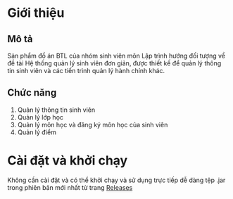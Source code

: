 # Giới thiệu #

## Mô tả ##
Sản phẩm đồ án BTL của nhóm sinh viên môn Lập trình hướng đối tượng về đề tài Hệ thống quản lý sinh viên đơn giản, được thiết kế để quản lý thông tin sinh viên và các tiến trình quản lý hành chính khác.

## Chức năng ##
1. Quản lý thông tin sinh viên
2. Quản lý lớp học
3. Quản lý môn học và đăng ký môn học của sinh viên
4. Quản lý điểm

# Cài đặt và khởi chạy #

Không cần cài đặt và có thể khởi chạy và sử dụng trực tiếp dễ dàng tệp .jar trong phiên bản mới nhất từ trang [Releases](https://github.com/tuk3kCS/StudentManagementSystem/releases)
